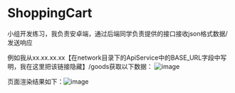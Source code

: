 # ShoppingCart
小组开发练习，我负责安卓端，通过后端同学负责提供的接口接收json格式数据/发送响应

例如我从xx.xx.xx.xx【在network目录下的ApiService中的BASE_URL字段中写明，我在这里把该链接隐藏】/goods获取以下数据：
![image](https://github.com/zyx1025/ShoppingCart/assets/109834311/862610df-6e7d-42f4-bbd5-ab2796fcb64e)

页面渲染结果如下：![image](https://github.com/zyx1025/ShoppingCart/assets/109834311/d521c59e-664c-4a09-b39a-8495d846a356)



